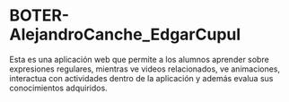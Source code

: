 # BOTER-AlejandroCanche_EdgarCupul
Esta es una aplicación web que permite a los alumnos aprender sobre expresiones regulares, mientras ve videos relacionados, ve animaciones, interactua con 
actividades dentro de la aplicación y además evalua sus conocimientos adquiridos.
